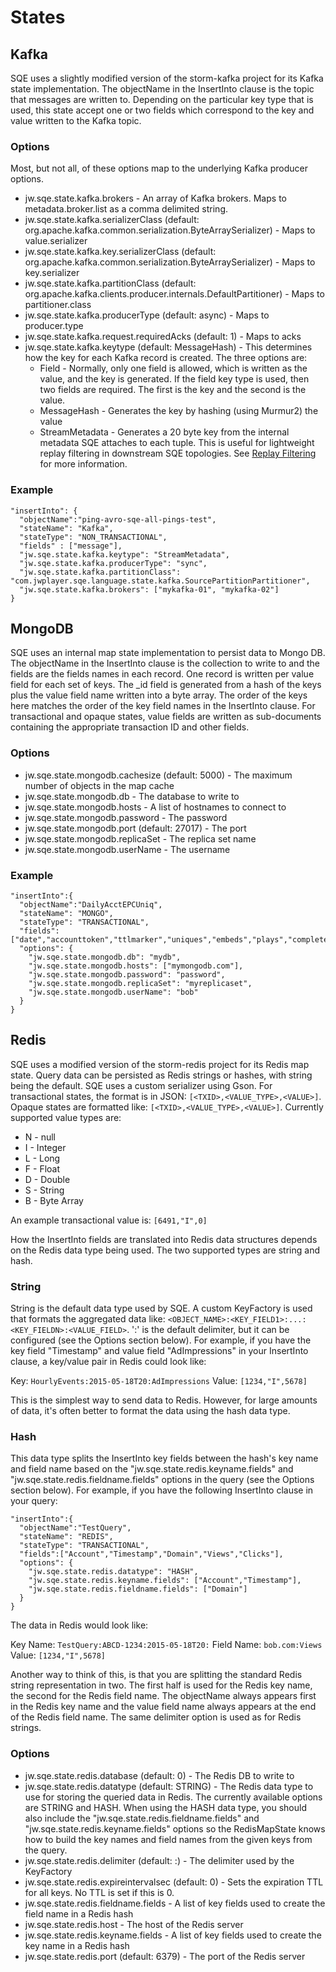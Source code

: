 # States

## Kafka

SQE uses a slightly modified version of the storm-kafka project for its Kafka state implementation. The objectName in the InsertInto clause is the topic that messages are written to. Depending on the particular key type that is used, this state accept one or two fields which correspond to the key and value written to the Kafka topic. 

### Options

Most, but not all, of these options map to the underlying Kafka producer options.

* jw.sqe.state.kafka.brokers - An array of Kafka brokers. Maps to metadata.broker.list as a comma delimited string.
* jw.sqe.state.kafka.serializerClass (default: org.apache.kafka.common.serialization.ByteArraySerializer) - Maps to value.serializer
* jw.sqe.state.kafka.key.serializerClass (default: org.apache.kafka.common.serialization.ByteArraySerializer) - Maps to key.serializer
* jw.sqe.state.kafka.partitionClass (default: org.apache.kafka.clients.producer.internals.DefaultPartitioner) - Maps to partitioner.class
* jw.sqe.state.kafka.producerType (default: async) - Maps to producer.type
* jw.sqe.state.kafka.request.requiredAcks (default: 1) - Maps to acks
* jw.sqe.state.kafka.keytype (default: MessageHash) - This determines how the key for each Kafka record is created. The three options are:
    * Field - Normally, only one field is allowed, which is written as the value, and the key is generated. If the field key type is used, then two fields are required. The first is the key and the second is the value.
    * MessageHash - Generates the key by hashing (using Murmur2) the value 
    * StreamMetadata - Generates a 20 byte key from the internal metadata SQE attaches to each tuple. This is useful for lightweight replay filtering in downstream SQE topologies. See [Replay Filtering](https://github.com/jwplayer/sqe/wiki/replay-filtering) for more information.

### Example

    "insertInto": {
      "objectName":"ping-avro-sqe-all-pings-test",
      "stateName": "Kafka",
      "stateType": "NON_TRANSACTIONAL",
      "fields" : ["message"],
      "jw.sqe.state.kafka.keytype": "StreamMetadata",
      "jw.sqe.state.kafka.producerType": "sync",
      "jw.sqe.state.kafka.partitionClass": "com.jwplayer.sqe.language.state.kafka.SourcePartitionPartitioner",
      "jw.sqe.state.kafka.brokers": ["mykafka-01", "mykafka-02"]
    }

## MongoDB

SQE uses an internal map state implementation to persist data to Mongo DB. The objectName in the InsertInto clause is the collection to write to and the fields are the fields names in each record. One record is written per value field for each set of keys. The _id field is generated from a hash of the keys plus the value field name written into a byte array. The order of the keys here matches the order of the key field names in the InsertInto clause. For transactional and opaque states, value fields are written as sub-documents containing the appropriate transaction ID and other fields. 

### Options

* jw.sqe.state.mongodb.cachesize (default: 5000) - The maximum number of objects in the map cache
* jw.sqe.state.mongodb.db - The database to write to
* jw.sqe.state.mongodb.hosts - A list of hostnames to connect to
* jw.sqe.state.mongodb.password - The password
* jw.sqe.state.mongodb.port (default: 27017) - The port
* jw.sqe.state.mongodb.replicaSet - The replica set name
* jw.sqe.state.mongodb.userName - The username

### Example

    "insertInto":{
      "objectName":"DailyAcctEPCUniq",
      "stateName": "MONGO",
      "stateType": "TRANSACTIONAL",
      "fields":["date","accounttoken","ttlmarker","uniques","embeds","plays","completes","tw"]
      "options": {
        "jw.sqe.state.mongodb.db": "mydb", 
        "jw.sqe.state.mongodb.hosts": ["mymongodb.com"],
        "jw.sqe.state.mongodb.password": "password",
        "jw.sqe.state.mongodb.replicaSet": "myreplicaset", 
        "jw.sqe.state.mongodb.userName": "bob"
      }
    }

## Redis

SQE uses a modified version of the storm-redis project for its Redis map state. Query data can be persisted as Redis strings or hashes, with string being the default. SQE uses a custom serializer using Gson. For transactional states, the format is in JSON: `[<TXID>,<VALUE_TYPE>,<VALUE>]`. Opaque states are formatted like: `[<TXID>,<VALUE_TYPE>,<VALUE>]`. Currently supported value types are:

* N - null
* I - Integer
* L - Long
* F - Float
* D - Double
* S - String
* B - Byte Array

An example transactional value is: `[6491,"I",0]`

How the InsertInto fields are translated into Redis data structures depends on the Redis data type being used. The two supported types are string and hash. 

### String

String is the default data type used by SQE. A custom KeyFactory is used that formats the aggregated data like: `<OBJECT_NAME>:<KEY_FIELD1>:...:<KEY_FIELDN>:<VALUE_FIELD>`. ':' is the default delimiter, but it can be configured (see the Options section below). For example, if you have the key field "Timestamp" and value field "AdImpressions" in your InsertInto clause, a key/value pair in Redis could look like: 

Key: `HourlyEvents:2015-05-18T20:AdImpressions`
Value: `[1234,"I",5678]`

This is the simplest way to send data to Redis. However, for large amounts of data, it's often better to format the data using the hash data type. 

### Hash

This data type splits the InsertInto key fields between the hash's key name and field name based on the "jw.sqe.state.redis.keyname.fields" and "jw.sqe.state.redis.fieldname.fields" options in the query (see the Options section below). For example, if you have the following InsertInto clause in your query:

    "insertInto":{
      "objectName":"TestQuery",
      "stateName": "REDIS",
      "stateType": "TRANSACTIONAL",
      "fields":["Account","Timestamp","Domain","Views","Clicks"],
      "options": {
        "jw.sqe.state.redis.datatype": "HASH",
        "jw.sqe.state.redis.keyname.fields": ["Account","Timestamp"],
        "jw.sqe.state.redis.fieldname.fields": ["Domain"]
      }
    }

The data in Redis would look like:

Key Name: `TestQuery:ABCD-1234:2015-05-18T20:`
Field Name: `bob.com:Views`
Value: `[1234,"I",5678]`

Another way to think of this, is that you are splitting the standard Redis string representation in two. The first half is used for the Redis key name, the second for the Redis field name. The objectName always appears first in the Redis key name and the value field name always appears at the end of the Redis field name. The same delimiter option is used as for Redis strings.

### Options

* jw.sqe.state.redis.database (default: 0) - The Redis DB to write to
* jw.sqe.state.redis.datatype (default: STRING) - The Redis data type to use for storing the queried data in Redis. The currently available options are STRING and HASH. When using the HASH data type, you should also include the "jw.sqe.state.redis.fieldname.fields" and "jw.sqe.state.redis.keyname.fields" options so the RedisMapState knows how to build the key names and field names from the given keys from the query.
* jw.sqe.state.redis.delimiter (default: :) - The delimiter used by the KeyFactory
* jw.sqe.state.redis.expireintervalsec (default: 0) - Sets the expiration TTL for all keys. No TTL is set if this is 0.
* jw.sqe.state.redis.fieldname.fields - A list of key fields used to create the field name in a Redis hash
* jw.sqe.state.redis.host - The host of the Redis server
* jw.sqe.state.redis.keyname.fields - A list of key fields used to create the key name in a Redis hash
* jw.sqe.state.redis.port (default: 6379) - The port of the Redis server